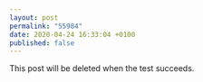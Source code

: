 ```yaml
---
layout: post
permalink: "55984"
date: 2020-04-24 16:33:04 +0100
published: false
---
```


This post will be deleted when the test succeeds.
